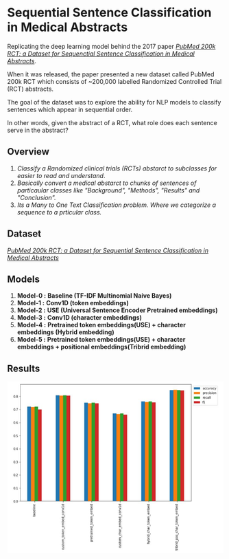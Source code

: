 
# Sequential Sentence Classification in Medical Abstracts
Replicating the deep learning model behind the 2017 paper [*PubMed 200k RCT: a Dataset for Sequenctial Sentence Classification in Medical Abstracts*](https://arxiv.org/abs/1710.06071).

When it was released, the paper presented a new dataset called PubMed 200k RCT which consists of ~200,000 labelled Randomized Controlled Trial (RCT) abstracts.

The goal of the dataset was to explore the ability for NLP models to classify sentences which appear in sequential order.

In other words, given the abstract of a RCT, what role does each sentence serve in the abstract?


## Overview

1. *Classify a Randomized clinical trials (RCTs) abstarct to subclasses for easier to read and understand*.
2. *Basically convert a medical abstarct to chunks of sentences of particaular classes like "Background", "Methods", "Results" and "Conclusion".* 
3. *Its a Many to One Text Classification problem. Where we categorize a sequence to a prticular class.*


## Dataset

[*PubMed 200k RCT: a Dataset for Sequential Sentence Classification in Medical Abstracts*](https://arxiv.org/abs/1710.06071)

  
## Models


1. **Model-0 :** **Baseline (TF-IDF Multinomial Naive Bayes)**
2. **Model-1 :** **Conv1D (token embeddings)**
3. **Model-2 :** **USE (Universal Sentence Encoder Pretrained embeddings)**
4. **Model-3 :** **Conv1D (character embeddings)**
5. **Model-4 :** **Pretrained token embeddings(USE) + character embeddings (Hybrid embedding)**
6. **Model-5 :** **Pretrained token embeddings(USE) + character embeddings + positional embeddings(Tribrid embedding)**

## Results
![Results](https://github.com/janmejaybhoi/Sequential-Sentence-Classification-in-Medical-Abstracts/blob/main/img/Model_scores.JPG)